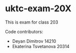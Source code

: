 # uktc-exam-20X

This is exam for class 203

Code contributors:
- Deyan Dimitrov 14210
- Ekaterina Tsvetanova 20314
